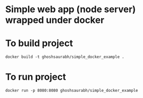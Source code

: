 # Simple web app (node server) wrapped under docker

# To build project

`docker build -t ghoshsaurabh/simple_docker_example .`

# To run project

`docker run -p 8080:8080 ghoshsaurabh/simple_docker_example`
